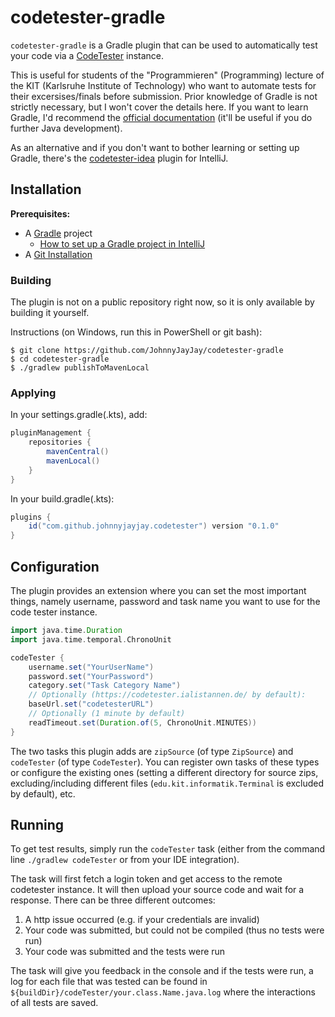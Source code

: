 # codetester-gradle

`codetester-gradle` is a Gradle plugin that can be used to automatically test your code via a 
[CodeTester](https://github.com/I-Al-Istannen/SimpleCodeTester) instance. 

This is useful for students of the "Programmieren" (Programming) lecture of the KIT (Karlsruhe Institute of Technology) who want to automate tests for their excersises/finals before submission. Prior knowledge of Gradle is not strictly necessary, but I won't cover the details here. If you want to learn Gradle, I'd
recommend the [official documentation](https://docs.gradle.org/current/samples/sample_building_java_applications.html) (it'll be useful if you do further Java development). 

As an alternative and if you don't want to bother learning or setting up Gradle, there's the [codetester-idea](https://plugins.jetbrains.com/plugin/15284-codetester-idea) plugin for IntelliJ. 

## Installation

**Prerequisites:**
- A [Gradle](https://gradle.org/) project
  - [How to set up a Gradle project in IntelliJ](https://www.jetbrains.com/help/idea/gradle.html#convert_project_to_gradle)
- A [Git Installation](https://git-scm.com/downloads)

### Building
The plugin is not on a public repository right now, so it is only available by building it yourself.

Instructions (on Windows, run this in PowerShell or git bash): 

```
$ git clone https://github.com/JohnnyJayJay/codetester-gradle
$ cd codetester-gradle
$ ./gradlew publishToMavenLocal
```

### Applying

In your settings.gradle(.kts), add: 
```gradle
pluginManagement {
    repositories {
        mavenCentral()
        mavenLocal()
    }
}
```

In your build.gradle(.kts):
```gradle
plugins {
    id("com.github.johnnyjayjay.codetester") version "0.1.0"
}
```

## Configuration
The plugin provides an extension where you can set the most important things, namely username, password and task name you want to use for the code tester instance.
```gradle
import java.time.Duration
import java.time.temporal.ChronoUnit

codeTester {
    username.set("YourUserName")
    password.set("YourPassword")
    category.set("Task Category Name")
    // Optionally (https://codetester.ialistannen.de/ by default):
    baseUrl.set("codetesterURL")
    // Optionally (1 minute by default)
    readTimeout.set(Duration.of(5, ChronoUnit.MINUTES)) 
}
```

The two tasks this plugin adds are `zipSource` (of type `ZipSource`) and `codeTester` (of type `CodeTester`). You can register own tasks of these
types or configure the existing ones (setting a different directory for source zips, excluding/including different files (`edu.kit.informatik.Terminal` is excluded by default), etc.

## Running
To get test results, simply run the `codeTester` task (either from the command line `./gradlew codeTester` or from your IDE integration). 

The task will first fetch a login token and get access to the remote codetester instance. It will then upload your source code and wait for a response.
There can be three different outcomes:

1. A http issue occurred (e.g. if your credentials are invalid)
2. Your code was submitted, but could not be compiled (thus no tests were run)
3. Your code was submitted and the tests were run

The task will give you feedback in the console and if the tests were run, a log for each file that was tested can be found in `${buildDir}/codeTester/your.class.Name.java.log` where the interactions of all tests are saved.
